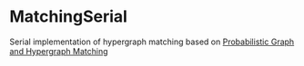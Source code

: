MatchingSerial
==============

Serial implementation of hypergraph matching based on [Probabilistic Graph and Hypergraph Matching](http://www.cs.huji.ac.il/~shashua/papers/matching-cvpr08.pdf)
